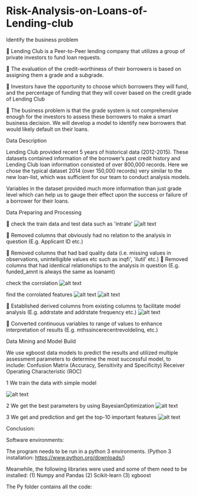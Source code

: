 # Risk-Analysis-on-Loans-of-Lending-club
Identify the business problem 

	Lending Club is a Peer-to-Peer lending company that utilizes a group of private investors to fund loan requests. 

	The evaluation of the credit-worthiness of their borrowers is based on assigning them a grade and a subgrade.

	Investors have the opportunity to choose which borrowers they will fund, and the percentage of funding that they will cover based on the credit grade of Lending Club

	The business problem is that the grade system is not comprehensive enough for the investors to assess these borrowers to make a smart business decision. We will develop a model to identify new borrowers that would likely default on their loans.

Data Description

Lending Club provided recent 5 years of historical data (2012-2015). These datasets contained information of the borrower’s past credit history and Lending Club loan information consisted of over 800,000 records.  Here we chose the typical dataset 2014 (over 150,000 records) very similar to the new loan-list, which was sufficient for our team to conduct   analysis models.

Variables in the dataset provided much more information than just grade level which can help us to gauge their effect upon the success or failure of a borrower for their loans.

Data Preparing and Processing

	check the train data and test data such as 'intrate'
![alt text](https://github.com/shenbingdy/Risk-Analysis-on-Loans-of-Lending-club/blob/master/data/intrate.png)

	Removed columns that obviously had no relation to the analysis in question (E.g. Applicant ID etc.)

	Removed columns that had bad quality data (i.e. missing values in observations, unintelligible values etc such as inqfi', 'ilutil' etc.)
	Removed columns that had identical relationships to the analysis in question (E.g. funded_amnt is  always the same as loanamt)

check the corrolation 
 ![alt text](https://github.com/shenbingdy/Risk-Analysis-on-Loans-of-Lending-club/blob/master/data/cor.png)

find the corrolated features
 ![alt text](https://github.com/shenbingdy/Risk-Analysis-on-Loans-of-Lending-club/blob/master/data/'numsats'.png)
 ![alt text](https://github.com/shenbingdy/Risk-Analysis-on-Loans-of-Lending-club/blob/master/data/loanamnt.png)

	Established derived columns from existing columns to facilitate model analysis (E.g. addrstate and addrstate frequency etc.)
![alt text](https://github.com/shenbingdy/Risk-Analysis-on-Loans-of-Lending-club/blob/master/data/allstate.png)

	Converted continuous variables to range of values to enhance interpretation of results (E.g. mthssincerecentrevoldelinq, etc.)

Data Mining and Model Build

We use xgboost data models to predict the results and utilized multiple assessment parameters to determine the most successful model, to include: Confusion Matrix (Accuracy, Sensitivity and Specificity) Receiver Operating Characteristic (ROC)

1 We train the data with simple model

![alt text](https://github.com/shenbingdy/Risk-Analysis-on-Loans-of-Lending-club/blob/master/data/roc1.png)

2 We get the best parameters by using BayesianOptimization
![alt text](https://github.com/shenbingdy/Risk-Analysis-on-Loans-of-Lending-club/blob/master/data/roc2.png)

3 We get and prediction and get the top-10 important features
![alt text](https://github.com/shenbingdy/Risk-Analysis-on-Loans-of-Lending-club/blob/master/data/importance.png)

Conclusion:


Software environments:

The program needs to be run in a python 3 environments. (Python 3 installation: https://www.python.org/downloads/)

Meanwhile, the following libraries were used and some of them need to be installed: (1)	Numpy and Pandas (2)	Scikit-learn (3) xgboost 

The Py folder contains all the code:

